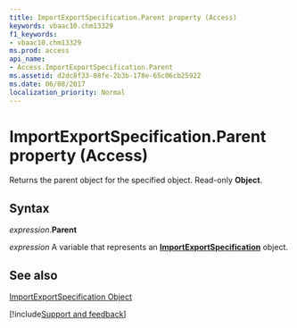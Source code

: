 ```yaml
---
title: ImportExportSpecification.Parent property (Access)
keywords: vbaac10.chm13329
f1_keywords:
- vbaac10.chm13329
ms.prod: access
api_name:
- Access.ImportExportSpecification.Parent
ms.assetid: d2dc8f33-08fe-2b3b-178e-65c06cb25922
ms.date: 06/08/2017
localization_priority: Normal
---
```



# ImportExportSpecification.Parent property (Access)

Returns the parent object for the specified object. Read-only  **Object**.


## Syntax

_expression_.**Parent**

_expression_ A variable that represents an **[ImportExportSpecification](Access.ImportExportSpecification.md)** object.


## See also


[ImportExportSpecification Object](Access.ImportExportSpecification.md)

[!include[Support and feedback](~/includes/feedback-boilerplate.md)]